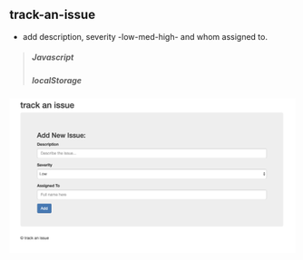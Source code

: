 ## track-an-issue 
* add description, severity -low-med-high- and whom assigned to.
> ##### Javascript 
> ##### localStorage

![alt text](/image/track.png)
